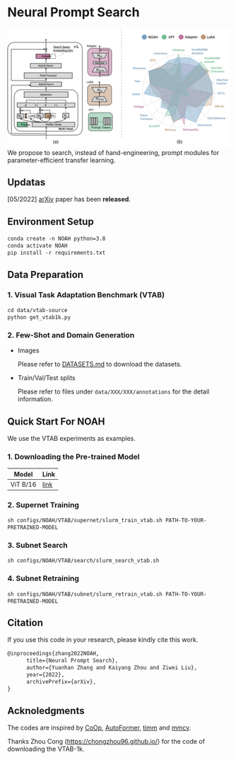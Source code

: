 # Neural Prompt Search
![fig1](figures/motivation.png)
We propose to search, instead of hand-engineering, prompt modules for parameter-efficient transfer learning.

## Updatas
[05/2022] [arXiv](https://github.com/Davidzhangyuanhan/NOAH) paper has been **released**.

## Environment Setup
```
conda create -n NOAH python=3.8
conda activate NOAH
pip install -r requirements.txt
```

## Data Preparation

### 1. Visual Task Adaptation Benchmark (VTAB)
```
cd data/vtab-source
python get_vtab1k.py
```

### 2. Few-Shot and Domain Generation

- Images

    Please refer to [DATASETS.md](https://github.com/KaiyangZhou/CoOp/blob/main/DATASETS.md) to download the datasets.

- Train/Val/Test splits

    Please refer to files under `data/XXX/XXX/annotations` for the detail information.


## Quick Start For NOAH
We use the VTAB experiments as examples.

### 1. Downloading the Pre-trained Model
| Model | Link |
|-------|------|
|ViT B/16 | [link](https://storage.googleapis.com/vit_models/imagenet21k/ViT-B_16.npz)|

### 2. Supernet Training
```
sh configs/NOAH/VTAB/supernet/slurm_train_vtab.sh PATH-TO-YOUR-PRETRAINED-MODEL
```

### 3. Subnet Search
```
sh configs/NOAH/VTAB/search/slurm_search_vtab.sh
```
### 4. Subnet Retraining
```
sh configs/NOAH/VTAB/subnet/slurm_retrain_vtab.sh PATH-TO-YOUR-PRETRAINED-MODEL
```

## Citation
If you use this code in your research, please kindly cite this work.
```
@inproceedings{zhang2022NOAH,
      title={Neural Prompt Search}, 
      author={Yuanhan Zhang and Kaiyang Zhou and Ziwei Liu},
      year={2022},
      archivePrefix={arXiv},
}
```

## Acknoledgments
The codes are inspired by [CoOp](https://github.com/KaiyangZhou/CoOp), [AutoFormer](https://github.com/microsoft/Cream/tree/main/AutoFormer), [timm](https://github.com/rwightman/pytorch-image-models) and [mmcv](https://github.com/open-mmlab/mmcv).

Thanks Zhou Cong (https://chongzhou96.github.io/) for the code of downloading the VTAB-1k.

